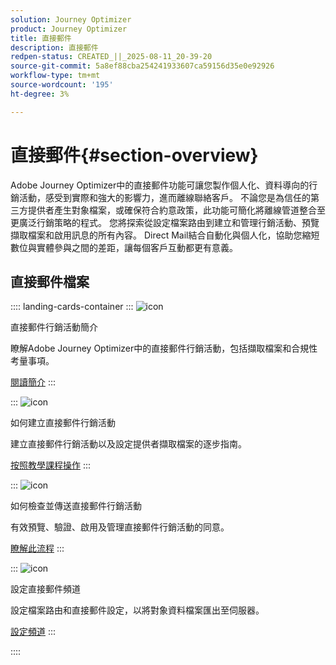 ```yaml
---
solution: Journey Optimizer
product: Journey Optimizer
title: 直接郵件
description: 直接郵件
redpen-status: CREATED_||_2025-08-11_20-39-20
source-git-commit: 5a8ef88cba254241933607ca59156d35e0e92926
workflow-type: tm+mt
source-wordcount: '195'
ht-degree: 3%

---
```



# 直接郵件{#section-overview}

Adobe Journey Optimizer中的直接郵件功能可讓您製作個人化、資料導向的行銷活動，感受到實際和強大的影響力，進而離線聯絡客戶。 不論您是為信任的第三方提供者產生對象檔案，或確保符合約意政策，此功能可簡化將離線管道整合至更廣泛行銷策略的程式。 您將探索從設定檔案路由到建立和管理行銷活動、預覽擷取檔案和啟用訊息的所有內容。 Direct Mail結合自動化與個人化，協助您縮短數位與實體參與之間的差距，讓每個客戶互動都更有意義。

## 直接郵件檔案

:::: landing-cards-container
:::
![icon](https://cdn.experienceleague.adobe.com/icons/book.svg?lang=zh-Hant)

直接郵件行銷活動簡介

瞭解Adobe Journey Optimizer中的直接郵件行銷活動，包括擷取檔案和合規性考量事項。

[閱讀簡介](../using/direct-mail/get-started-direct-mail.md)
:::

:::
![icon](https://cdn.experienceleague.adobe.com/icons/circle-play.svg?lang=zh-Hant)

如何建立直接郵件行銷活動

建立直接郵件行銷活動以及設定提供者擷取檔案的逐步指南。

[按照教學課程操作](../using/direct-mail/create-direct-mail.md)
:::

:::
![icon](https://cdn.experienceleague.adobe.com/icons/list-check.svg?lang=zh-Hant)

如何檢查並傳送直接郵件行銷活動

有效預覽、驗證、啟用及管理直接郵件行銷活動的同意。

[瞭解此流程](../using/direct-mail/test-send-direct-mail.md)
:::

:::
![icon](https://cdn.experienceleague.adobe.com/icons/gear.svg?lang=zh-Hant)

設定直接郵件頻道

設定檔案路由和直接郵件設定，以將對象資料檔案匯出至伺服器。

[設定頻道](../using/direct-mail/direct-mail-configuration.md)
:::

::::
